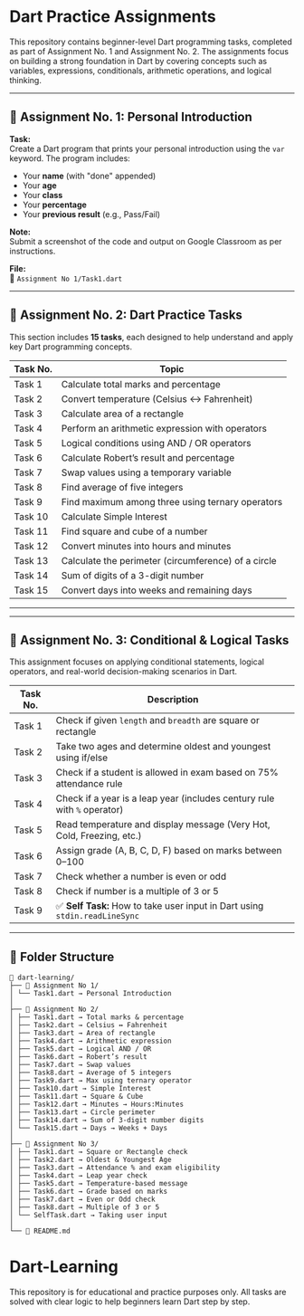 # Dart Practice Assignments

This repository contains beginner-level Dart programming tasks, completed as part of Assignment No. 1 and Assignment No. 2. The assignments focus on building a strong foundation in Dart by covering concepts such as variables, expressions, conditionals, arithmetic operations, and logical thinking.

---

## 📘 Assignment No. 1: Personal Introduction

**Task:**  
Create a Dart program that prints your personal introduction using the `var` keyword. The program includes:

- Your **name** (with "done" appended)
- Your **age**
- Your **class**
- Your **percentage**
- Your **previous result** (e.g., Pass/Fail)

**Note:**  
Submit a screenshot of the code and output on Google Classroom as per instructions.

**File:**  
📄 `Assignment No 1/Task1.dart`

---

## 📘 Assignment No. 2: Dart Practice Tasks

This section includes **15 tasks**, each designed to help understand and apply key Dart programming concepts.

| Task No. | Topic                                              |
|----------|----------------------------------------------------|
| Task 1   | Calculate total marks and percentage               |
| Task 2   | Convert temperature (Celsius ↔ Fahrenheit)         |
| Task 3   | Calculate area of a rectangle                      |
| Task 4   | Perform an arithmetic expression with operators    |
| Task 5   | Logical conditions using AND / OR operators        |
| Task 6   | Calculate Robert’s result and percentage           |
| Task 7   | Swap values using a temporary variable             |
| Task 8   | Find average of five integers                      |
| Task 9   | Find maximum among three using ternary operators   |
| Task 10  | Calculate Simple Interest                          |
| Task 11  | Find square and cube of a number                   |
| Task 12  | Convert minutes into hours and minutes             |
| Task 13  | Calculate the perimeter (circumference) of a circle |
| Task 14  | Sum of digits of a 3-digit number                  |
| Task 15  | Convert days into weeks and remaining days         |

---


---

## 📘 Assignment No. 3: Conditional & Logical Tasks

This assignment focuses on applying conditional statements, logical operators, and real-world decision-making scenarios in Dart.

| Task No. | Description                                                                 |
|----------|------------------------------------------------------------------------------|
| Task 1   | Check if given `length` and `breadth` are square or rectangle               |
| Task 2   | Take two ages and determine oldest and youngest using if/else               |
| Task 3   | Check if a student is allowed in exam based on 75% attendance rule          |
| Task 4   | Check if a year is a leap year (includes century rule with `%` operator)    |
| Task 5   | Read temperature and display message (Very Hot, Cold, Freezing, etc.)       |
| Task 6   | Assign grade (A, B, C, D, F) based on marks between 0–100                   |
| Task 7   | Check whether a number is even or odd                                       |
| Task 8   | Check if number is a multiple of 3 or 5                                     |
| Task 9   | ✅ **Self Task:** How to take user input in Dart using `stdin.readLineSync` |

---

## 📁 Folder Structure

```
📁 dart-learning/
├── 📁 Assignment No 1/
│ └── Task1.dart → Personal Introduction
│
├── 📁 Assignment No 2/
│ ├── Task1.dart → Total marks & percentage
│ ├── Task2.dart → Celsius ↔ Fahrenheit
│ ├── Task3.dart → Area of rectangle
│ ├── Task4.dart → Arithmetic expression
│ ├── Task5.dart → Logical AND / OR
│ ├── Task6.dart → Robert’s result
│ ├── Task7.dart → Swap values
│ ├── Task8.dart → Average of 5 integers
│ ├── Task9.dart → Max using ternary operator
│ ├── Task10.dart → Simple Interest
│ ├── Task11.dart → Square & Cube
│ ├── Task12.dart → Minutes → Hours:Minutes
│ ├── Task13.dart → Circle perimeter
│ ├── Task14.dart → Sum of 3-digit number digits
│ └── Task15.dart → Days → Weeks + Days
│
├── 📁 Assignment No 3/
│ ├── Task1.dart → Square or Rectangle check
│ ├── Task2.dart → Oldest & Youngest Age
│ ├── Task3.dart → Attendance % and exam eligibility
│ ├── Task4.dart → Leap year check
│ ├── Task5.dart → Temperature-based message
│ ├── Task6.dart → Grade based on marks
│ ├── Task7.dart → Even or Odd check
│ ├── Task8.dart → Multiple of 3 or 5
│ └── SelfTask.dart → Taking user input
│
└── 📄 README.md
```
# Dart-Learning
This repository is for educational and practice purposes only. All tasks are solved with clear logic to help beginners learn Dart step by step.

